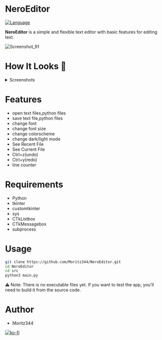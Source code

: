 # NeroEditor
[![Language](https://img.shields.io/badge/language-python-blue.svg?style=flat)](https://www.python.org) 

**NeroEditor** is a simple and flexible text editor with basic features for editing text.

![Screenshot_91](https://github.com/user-attachments/assets/169bc672-afe7-4513-8610-186e91b0d6cc)


# How It Looks 👀
</details>
<details>
<summary>Screenshots</summary>
  


![start_screen](https://github.com/user-attachments/assets/8ee5ac0d-bbbd-4794-a47e-04d02bc31389)

![Screenshot_91](https://github.com/user-attachments/assets/169bc672-afe7-4513-8610-186e91b0d6cc)


</details>

# Features
- open text files,python files
- save text file,python files
- change font
- change font size
- change colorscheme
- change dark/light mode
- See Recent File
- See Current File
- Ctrl+z(undo)
- Ctrl+y(redo)
- line counter

# Requirements
- Python
- tkinter
- customtkinter
- sys
- CTkListbox
- CTkMessagebox
- subprocess


# Usage
```bash
git clone https://github.com/Moritz344/NeroEditor.git
cd NeroEditor
cd src
python3 main.py

```


⚠ Note: There is no  executable files yet.
If you want to test the app, you'll need to build it from the source code.


# Author
- Moritz344
  
[![ko-fi](https://ko-fi.com/img/githubbutton_sm.svg)](https://ko-fi.com/W7W61324M0)

